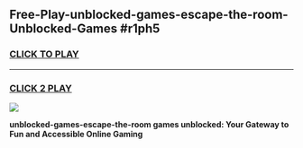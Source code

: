
## Free-Play-unblocked-games-escape-the-room-Unblocked-Games #r1ph5
<h3>
<a href="https://news.freeplayer.one?title=unblocked-games-escape-the-room&ref=8M">CLICK TO PLAY</a></h3>
<hr>

<h3>
<a href="https://news.freeplayer.one?title=unblocked-games-escape-the-room&ref=8M">CLICK 2 PLAY</a>
  
</h3>

<a href="https://news.freeplayer.one?title=unblocked-games-escape-the-room&ref=8M"><img src="https://clearcache.store/games.png"></a>


**unblocked-games-escape-the-room games unblocked: Your Gateway to Fun and Accessible Online Gaming**

